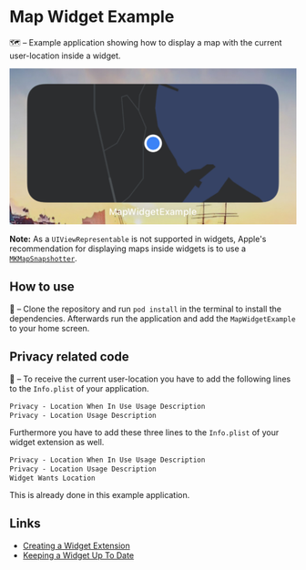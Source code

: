 # Map Widget Example
🗺 – Example application showing how to display a map with the current user-location inside a widget.

![Widget](./Assets/widget.jpeg)

**Note:** As a `UIViewRepresentable` is not supported in widgets, Apple's recommendation for displaying maps inside widgets is to use a [`MKMapSnapshotter`](https://developer.apple.com/documentation/mapkit/mkmapsnapshotter).

## How to use
📲 – Clone the repository and run `pod install` in the terminal to install the dependencies. Afterwards run the application and add the `MapWidgetExample` to your home screen.

## Privacy related code
🔐 – To receive the current user-location you have to add the following lines to the `Info.plist` of your application.

```
Privacy - Location When In Use Usage Description
Privacy - Location Usage Description
```

Furthermore you have to add these three lines to the `Info.plist` of your widget extension as well.

```
Privacy - Location When In Use Usage Description
Privacy - Location Usage Description
Widget Wants Location
```

This is already done in this example application.

## Links
- [Creating a Widget Extension](https://developer.apple.com/documentation/widgetkit/creating-a-widget-extension)
- [Keeping a Widget Up To Date](https://developer.apple.com/documentation/widgetkit/keeping-a-widget-up-to-date)